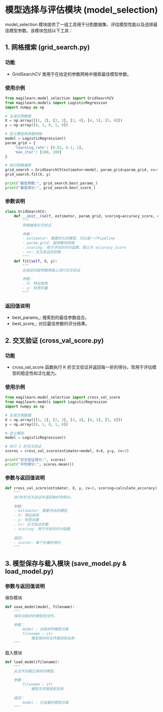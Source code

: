 # 模型选择与评估模块 (model_selection)

model_selection 模块提供了一组工具用于分割数据集、评估模型性能以及选择最佳模型参数。该模块包括以下工具：

## 1. 网格搜索 (grid_search.py)
### 功能
- GridSearchCV 类用于在给定的参数网格中搜索最佳模型参数。

### 使用示例
```python
from magilearn.model_selection import GridSearchCV
from magilearn.models import LogisticRegression
import numpy as np

# 生成示例数据
X = np.array([[1, 2], [2, 3], [3, 4], [4, 5], [5, 6]])
y = np.array([0, 1, 0, 1, 0])

# 定义模型和参数网格
model = LogisticRegression()
param_grid = {
    'learning_rate': [0.01, 0.1, 1],
    'max_iter': [100, 200]
}

# 执行网格搜索
grid_search = GridSearchCV(estimator=model, param_grid=param_grid, cv=3)
grid_search.fit(X, y)

print("最佳参数:", grid_search.best_params_)
print("最佳得分:", grid_search.best_score_)
```

### 参数说明
```python
class GridSearchCV:
    def __init__(self, estimator, param_grid, scoring=accuracy_score, cv=5):
        """
        网格搜索交叉验证

        参数：
        - estimator: 需要优化的模型，可以是一个Pipeline
        - param_grid: 超参数的网格
        - scoring: 用于评估的评分函数，默认为 accuracy_score
        - cv: 交叉验证的折数
        """
    def fit(self, X, y):
        """
        在给定的超参数网格上进行交叉验证

        参数：
        - X: 特征矩阵
        - y: 标签向量
        """
```
### 返回值说明
- best_params_: 搜索到的最佳参数组合。
- best_score_: 对应最佳参数的评分结果。

## 2. 交叉验证 (cross_val_score.py)
### 功能
- cross_val_score 函数执行 K 折交叉验证并返回每一折的得分。常用于评估模型的稳定性和泛化能力。
### 使用示例
```python
from magilearn.model_selection import cross_val_score
from magilearn.models import LogisticRegression
import numpy as np

# 生成示例数据
X = np.array([[1, 2], [2, 3], [3, 4], [4, 5], [5, 6]])
y = np.array([0, 1, 0, 1, 0])

# 定义模型
model = LogisticRegression()

# 执行 3 折交叉验证
scores = cross_val_score(estimator=model, X=X, y=y, cv=3)

print("交叉验证得分:", scores)
print("平均得分:", scores.mean())
```

### 参数与返回值说明
```python
def cross_val_score(estimator, X, y, cv=5, scoring=calculate_accuracy):
    """
    执行K折交叉验证并返回每折的得分。
    
    参数:
    - estimator: 需要评估的模型
    - X: 特征矩阵
    - y: 标签向量
    - cv: 交叉验证折数
    - scoring: 用于评估的评分函数
    
    返回:
    - scores: 每个折叠的得分
    """
```

## 3. 模型保存与载入模块 (save_model.py & load_model.py)

### 参数与返回值说明

保存模块

```python
def save_model(model, filename):
    """
    保存训练好的模型到文件。

    参数：
        model : 训练好的模型对象
        filename : str
            模型保存的文件路径和名称
    """
```

载入模块
```python
def load_model(filename):
    """
    从文件加载已保存的模型。

    参数：
        filename : str
            模型文件路径和名称
    
    返回：
        model : 已加载的模型对象
    """
```